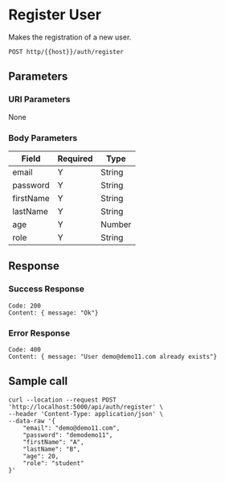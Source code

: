 # Register User
Makes the registration of a new user.

```
POST http/{{host}}/auth/register
```
## Parameters
### URI Parameters

None

### Body Parameters
| Field  | Required | Type|
| ------------- | ------------- | ----- |
| email  | Y| String |
| password  | Y| String |
| firstName  | Y| String |
| lastName  | Y| String |
| age  | Y| Number |
| role  | Y| String |

## Response
### Success Response
```
Code: 200
Content: { message: "Ok"}
```
### Error Response
```
Code: 400
Content: { message: "User demo@demo11.com already exists"}
```

## Sample call
```
curl --location --request POST 'http://localhost:5000/api/auth/register' \
--header 'Content-Type: application/json' \
--data-raw '{
    "email": "demo@demo11.com",
    "password": "demodemo11",
    "firstName": "A",
    "lastName": "B",
    "age": 20,
    "role": "student"
}'
```
